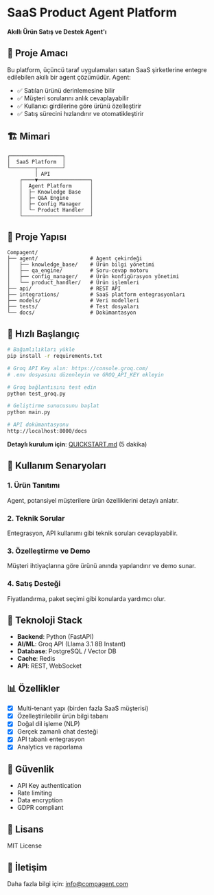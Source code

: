 # SaaS Product Agent Platform

**Akıllı Ürün Satış ve Destek Agent'ı**

## 🎯 Proje Amacı

Bu platform, üçüncü taraf uygulamaları satan SaaS şirketlerine entegre edilebilen akıllı bir agent çözümüdür. Agent:

- ✅ Satılan ürünü derinlemesine bilir
- ✅ Müşteri sorularını anlık cevaplayabilir
- ✅ Kullanıcı girdilerine göre ürünü özelleştirir
- ✅ Satış sürecini hızlandırır ve otomatikleştirir

## 🏗️ Mimari

```
┌─────────────────┐
│  SaaS Platform  │
└────────┬────────┘
         │ API
    ┌────▼─────────────────┐
    │  Agent Platform      │
    │  ├─ Knowledge Base   │
    │  ├─ Q&A Engine       │
    │  ├─ Config Manager   │
    │  └─ Product Handler  │
    └──────────────────────┘
```

## 📁 Proje Yapısı

```
Compagent/
├── agent/                 # Agent çekirdeği
│   ├── knowledge_base/    # Ürün bilgi yönetimi
│   ├── qa_engine/         # Soru-cevap motoru
│   ├── config_manager/    # Ürün konfigürasyon yönetimi
│   └── product_handler/   # Ürün işlemleri
├── api/                   # REST API
├── integrations/          # SaaS platform entegrasyonları
├── models/                # Veri modelleri
├── tests/                 # Test dosyaları
└── docs/                  # Dokümantasyon
```

## 🚀 Hızlı Başlangıç

```bash
# Bağımlılıkları yükle
pip install -r requirements.txt

# Groq API Key alın: https://console.groq.com/
# .env dosyasını düzenleyin ve GROQ_API_KEY ekleyin

# Groq bağlantısını test edin
python test_groq.py

# Geliştirme sunucusunu başlat
python main.py

# API dokümantasyonu
http://localhost:8000/docs
```

**Detaylı kurulum için**: [QUICKSTART.md](QUICKSTART.md) (5 dakika)

## 💼 Kullanım Senaryoları

### 1. Ürün Tanıtımı
Agent, potansiyel müşterilere ürün özelliklerini detaylı anlatır.

### 2. Teknik Sorular
Entegrasyon, API kullanımı gibi teknik soruları cevaplayabilir.

### 3. Özelleştirme ve Demo
Müşteri ihtiyaçlarına göre ürünü anında yapılandırır ve demo sunar.

### 4. Satış Desteği
Fiyatlandırma, paket seçimi gibi konularda yardımcı olur.

## 🔧 Teknoloji Stack

- **Backend**: Python (FastAPI)
- **AI/ML**: Groq API (Llama 3.1 8B Instant)
- **Database**: PostgreSQL / Vector DB
- **Cache**: Redis
- **API**: REST, WebSocket

## 📊 Özellikler

- [x] Multi-tenant yapı (birden fazla SaaS müşterisi)
- [x] Özelleştirilebilir ürün bilgi tabanı
- [x] Doğal dil işleme (NLP)
- [x] Gerçek zamanlı chat desteği
- [x] API tabanlı entegrasyon
- [x] Analytics ve raporlama

## 🔐 Güvenlik

- API Key authentication
- Rate limiting
- Data encryption
- GDPR compliant

## 📝 Lisans

MIT License

## 📧 İletişim

Daha fazla bilgi için: info@compagent.com
